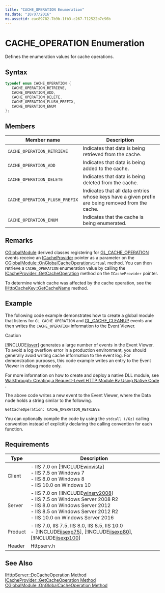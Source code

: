 ```yaml
---
title: "CACHE_OPERATION Enumeration"
ms.date: "10/07/2016"
ms.assetid: eac89782-7b9b-1fb3-c267-712522b7c96b
---
```

# CACHE_OPERATION Enumeration
Defines the enumeration values for cache operations.  
  
## Syntax  
  
```cpp  
typedef enum CACHE_OPERATION {  
   CACHE_OPERATION_RETRIEVE,  
   CACHE_OPERATION_ADD,  
   CACHE_OPERATION_DELETE,  
   CACHE_OPERATION_FLUSH_PREFIX,  
   CACHE_OPERATION_ENUM  
};  
```  
  
## Members  
  
|Member name|Description|  
|-----------------|-----------------|  
|`CACHE_OPERATION_RETRIEVE`|Indicates that data is being retrieved from the cache.|  
|`CACHE_OPERATION_ADD`|Indicates that data is being added to the cache.|  
|`CACHE_OPERATION_DELETE`|Indicates that data is being deleted from the cache.|  
|`CACHE_OPERATION_FLUSH_PREFIX`|Indicates that all data entries whose keys have a given prefix are being removed from the cache.|  
|`CACHE_OPERATION_ENUM`|Indicates that the cache is being enumerated.|  
  
## Remarks  
 [CGlobalModule](../../web-development-reference\native-code-api-reference/cglobalmodule-class.md) derived classes registering for [GL_CACHE_OPERATION](../../web-development-reference\native-code-api-reference/request-processing-constants.md) events receive an [ICacheProvider](../../web-development-reference\native-code-api-reference/icacheprovider-interface.md) pointer as a parameter on the [CGlobalModule::OnGlobalCacheOperation](../../web-development-reference\native-code-api-reference/cglobalmodule-onglobalcacheoperation-method.md)`virtual` method. You can then retrieve a `CACHE_OPERATION` enumeration value by calling the [ICacheProvider::GetCacheOperation](../../web-development-reference\native-code-api-reference/icacheprovider-getcacheoperation-method.md) method on the `ICacheProvider` pointer.  
  
 To determine which cache was affected by the cache operation, see the [IHttpCacheKey::GetCacheName](../../web-development-reference\native-code-api-reference/ihttpcachekey-getcachename-method.md) method.  
  
## Example  
 The following code example demonstrates how to create a global module that listens for `GL_CACHE_OPERATION` and [GL_CACHE_CLEANUP](../../web-development-reference\native-code-api-reference/request-processing-constants.md) events and then writes the `CACHE_OPERATION` information to the Event Viewer.  
  
> [!CAUTION]
>  [!INCLUDE[iisver](../../wmi-provider/includes/iisver-md.md)] generates a large number of events in the Event Viewer. To avoid a log overflow error in a production environment, you should generally avoid writing cache information to the event log. For demonstration purposes, this code example writes an entry to the Event Viewer in debug mode only.  
  
<!-- TODO: review snippet reference  [!CODE [Enumerations#1](Enumerations#1)]  -->  
  
 For more information on how to create and deploy a native DLL module, see [Walkthrough: Creating a Request-Level HTTP Module By Using Native Code](../../web-development-reference\native-code-development-overview\walkthrough-creating-a-request-level-http-module-by-using-native-code.md) .  
  
 The above code writes a new event to the Event Viewer, where the Data node holds a string similar to the following.  
  
```  
GetCacheOperation: CACHE_OPERATION_RETRIEVE  
```  
  
 You can optionally compile the code by using the `stdcall (/Gz)` calling convention instead of explicitly declaring the calling convention for each function.  
  
## Requirements  
  
|Type|Description|  
|----------|-----------------|  
|Client|-   IIS 7.0 on [!INCLUDE[winvista](../../wmi-provider/includes/winvista-md.md)]<br />-   IIS 7.5 on Windows 7<br />-   IIS 8.0 on Windows 8<br />-   IIS 10.0 on Windows 10|  
|Server|-   IIS 7.0 on [!INCLUDE[winsrv2008](../../wmi-provider/includes/winsrv2008-md.md)]<br />-   IIS 7.5 on Windows Server 2008 R2<br />-   IIS 8.0 on Windows Server 2012<br />-   IIS 8.5 on Windows Server 2012 R2<br />-   IIS 10.0 on Windows Server 2016|  
|Product|-   IIS 7.0, IIS 7.5, IIS 8.0, IIS 8.5, IIS 10.0<br />-   [!INCLUDE[iisexp75](../../web-development-reference/native-code-api-reference/includes/iisexp75-md.md)], [!INCLUDE[iisexp80](../../web-development-reference/native-code-api-reference/includes/iisexp80-md.md)], [!INCLUDE[iisexp100](../../web-development-reference/native-code-api-reference/includes/iisexp100-md.md)]|  
|Header|Httpserv.h|  
  
## See Also  
 [IHttpServer::DoCacheOperation Method](../../web-development-reference\native-code-api-reference/ihttpserver-docacheoperation-method.md)   
 [ICacheProvider::GetCacheOperation Method](../../web-development-reference\native-code-api-reference/icacheprovider-getcacheoperation-method.md)   
 [CGlobalModule::OnGlobalCacheOperation Method](../../web-development-reference\native-code-api-reference/cglobalmodule-onglobalcacheoperation-method.md)
